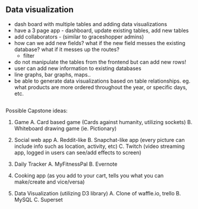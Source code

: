 ## Data visualization 

- dash board with multiple tables and adding data visualizations 
- have a 3 page app - dashboard, update existing tables, add new tables 
- add collaborators - (similar to graceshopper admins)
- how can we add new fields? what if the new field messes the existing database? what if it messes up the routes?
    - filter 
- do not manipulate the tables from the frontend but can add new rows! 
- user can add new information to existing databases
- line graphs, bar graphs, maps.. 
- be able to generate data visualizations based on table relationships. eg. what products are more ordered throughout
 the year, or specific days, etc. 

## 

## 



Possible Capstone ideas:
1. Game
	A. Card based game (Cards against humanity, utilizing sockets)
	B. Whiteboard drawing game (ie. Pictionary)

2. Social web app
	A. Reddit-like
	B. Snapchat-like app (every picture can include info such as location, activity, etc)
	C. Twitch (video streaming app, logged in users can see/add effects to screen)

3. Daily Tracker
	A. MyFitnessPal
	B. Evernote

4. Cooking app (as you add to your cart, tells you what you can make/create and vice/versa)

5. Data Visualization (utilizing D3 library)
	A. Clone of waffle.io, trello
	B. MySQL
	C. Superset